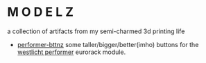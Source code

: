 # M O D E L Z

a collection of artifacts from my semi-charmed 3d printing life


* [performer-bttnz](performer-bttnz/) some taller/bigger/better(imho) buttons for the [westlicht performer](https://westlicht.github.io/performer/) eurorack module.
